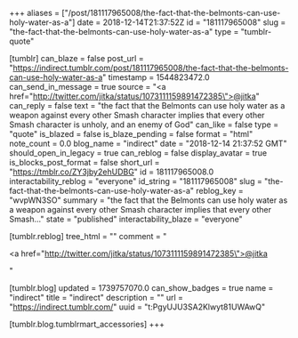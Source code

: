 +++
aliases = ["/post/181117965008/the-fact-that-the-belmonts-can-use-holy-water-as-a"]
date = 2018-12-14T21:37:52Z
id = "181117965008"
slug = "the-fact-that-the-belmonts-can-use-holy-water-as-a"
type = "tumblr-quote"

[tumblr]
can_blaze = false
post_url = "https://indirect.tumblr.com/post/181117965008/the-fact-that-the-belmonts-can-use-holy-water-as-a"
timestamp = 1544823472.0
can_send_in_message = true
source = "<a href=\"http://twitter.com/jitka/status/1073111159891472385\">@jitka</a>"
can_reply = false
text = "the fact that the Belmonts can use holy water as a weapon against every other Smash character implies that every other Smash character is unholy, and an enemy of God"
can_like = false
type = "quote"
is_blazed = false
is_blaze_pending = false
format = "html"
note_count = 0.0
blog_name = "indirect"
date = "2018-12-14 21:37:52 GMT"
should_open_in_legacy = true
can_reblog = false
display_avatar = true
is_blocks_post_format = false
short_url = "https://tmblr.co/ZY3jby2ehUDBG"
id = 181117965008.0
interactability_reblog = "everyone"
id_string = "181117965008"
slug = "the-fact-that-the-belmonts-can-use-holy-water-as-a"
reblog_key = "wvpWN3SO"
summary = "the fact that the Belmonts can use holy water as a weapon against every other Smash character implies that every other Smash..."
state = "published"
interactability_blaze = "everyone"

[tumblr.reblog]
tree_html = ""
comment = "<p><a href=\"http://twitter.com/jitka/status/1073111159891472385\">@jitka</a></p>"

[tumblr.blog]
updated = 1739757070.0
can_show_badges = true
name = "indirect"
title = "indirect"
description = ""
url = "https://indirect.tumblr.com/"
uuid = "t:PgyUJU3SA2Klwyt81UWAwQ"

[tumblr.blog.tumblrmart_accessories]
+++

